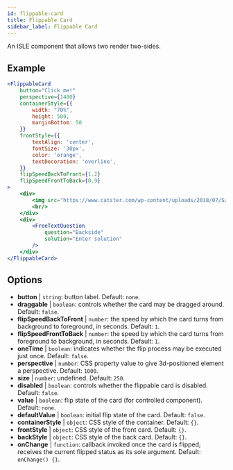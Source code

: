 ```yaml
---
id: flippable-card 
title: Flippable Card
sidebar_label: Flippable Card
---
```


An ISLE component that allows two render two-sides.

## Example

```jsx live
<FlippableCard
    button="Click me!"
    perspective={1400}
    containerStyle={{
        width: "70%",
        height: 500,
        marginBottom: 50
    }}
    frontStyle={{
        textAlign: 'center',
        fontSize: '30px',
        color: 'orange',
        textDecoration: 'overline',
    }}
    flipSpeedBackToFront={1.2}
    flipSpeedFrontToBack={0.9}
>
    <div>
        <img src="https://www.catster.com/wp-content/uploads/2018/07/Savannah-cat-long-body-shot.jpg" />
        <br/>
    </div>
    <div>
        <FreeTextQuestion
            question="Backside"
            solution="Enter solution"
        />
    </div>
</FlippableCard>
``` 

## Options

* __button__ | `string`: button label. Default: `none`.
* __draggable__ | `boolean`: controls whether the card may be dragged around. Default: `false`.
* __flipSpeedBackToFront__ | `number`: the speed by which the card turns from background to foreground, in seconds. Default: `1`.
* __flipSpeedFrontToBack__ | `number`: the speed by which the card turns from foreground to background, in seconds. Default: `1`.
* __oneTime__ | `boolean`: indicates whether the flip process may be executed just once. Default: `false`.
* __perspective__ | `number`: CSS property value to give 3d-positioned element a perspective. Default: `1000`.
* __size__ | `number`: undefined. Default: `250`.
* __disabled__ | `boolean`: controls whether the flippable card is disabled. Default: `false`.
* __value__ | `boolean`: flip state of the card (for controlled component). Default: `none`.
* __defaultValue__ | `boolean`: initial flip state of the card. Default: `false`.
* __containerStyle__ | `object`: CSS style of the container. Default: `{}`.
* __frontStyle__ | `object`: CSS style of the front card. Default: `{}`.
* __backStyle__ | `object`: CSS style of the back card. Default: `{}`.
* __onChange__ | `function`: callback invoked once the card is flipped; receives the current flipped status as its sole argument. Default: `onChange() {}`.
